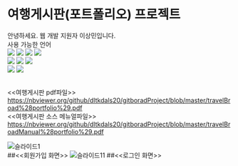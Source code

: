 # 여행게시판(포트폴리오) 프로젝트
안녕하세요. 웹 개발 지원자 이상민입니다.<br>
사용 가능한 언어<br>
<img src="https://img.shields.io/badge/JAVA-007396?style=for-the-badge&logo=java&logoColor=white">
<img src="https://img.shields.io/badge/Spring-6DB33F?style=for-the-badge&logo=Spring&logoColor=white">
<img src="https://img.shields.io/badge/mysql-4479A1?style=for-the-badge&logo=mysql&logoColor=white">
<img src="https://img.shields.io/badge/javascript-F7DF1E?style=for-the-badge&logo=javascript&logoColor=black"><br>
<img src="https://img.shields.io/badge/html-E34F26?style=for-the-badge&logo=html5&logoColor=white">
<img src="https://img.shields.io/badge/css-1572B6?style=for-the-badge&logo=css3&logoColor=white">
<img src="https://img.shields.io/badge/bootstrap-7952B3?style=for-the-badge&logo=bootstrap&logoColor=white"><br>
<img src="https://img.shields.io/badge/jquery-0769AD?style=for-the-badge&logo=jquery&logoColor=white">
<img src="https://img.shields.io/badge/github-181717?style=for-the-badge&logo=github&logoColor=white">

<br><<여행게시판 pdf파일>>
<br>https://nbviewer.org/github/dltkdals20/gitboradProject/blob/master/travelBroad%28portfolio%29.pdf<br>
<<여행게시판 소스 메뉴얼파일>>
https://nbviewer.org/github/dltkdals20/gitboradProject/blob/master/travelBroadManual%28portfolio%29.pdf

![슬라이드1](https://user-images.githubusercontent.com/86944912/154213853-e000cfc4-6225-4ef9-bbab-67db15814585.JPG)<br>
##<<회원가입 화면>>
![슬라이드11](https://user-images.githubusercontent.com/86944912/154217867-3dfb15a7-9a59-48b0-b4cf-a25f3b4629bf.JPG)
##<<로그인 화면>>

